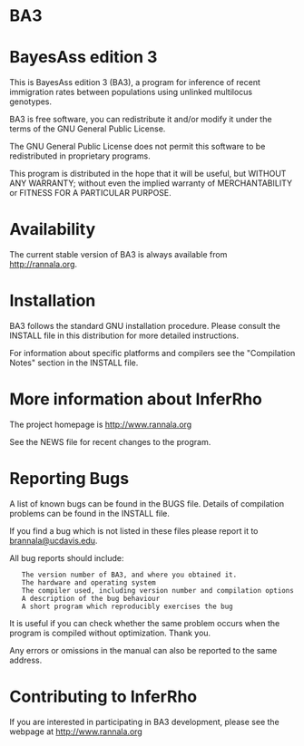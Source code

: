 # BA3
BayesAss edition 3
============================

This is BayesAss edition 3 (BA3), a program for inference of recent immigration rates between populations using unlinked multilocus genotypes.

BA3 is free software, you can redistribute it and/or modify it under
the terms of the GNU General Public License.

The GNU General Public License does not permit this software to be
redistributed in proprietary programs.

This program is distributed in the hope that it will be useful, but
WITHOUT ANY WARRANTY; without even the implied warranty of
MERCHANTABILITY or FITNESS FOR A PARTICULAR PURPOSE.

Availability
============

The current stable version of BA3 is always available from http://rannala.org.

Installation
============

BA3 follows the standard GNU installation procedure.  Please consult
the INSTALL file in this distribution for more detailed instructions.

For information about specific platforms and compilers see the
"Compilation Notes" section in the INSTALL file.

More information about InferRho
==========================

The project homepage is http://www.rannala.org

See the NEWS file for recent changes to the program.

Reporting Bugs
==============

A list of known bugs can be found in the BUGS file.  Details of
compilation problems can be found in the INSTALL file.

If you find a bug which is not listed in these files please report it
to brannala@ucdavis.edu.

All bug reports should include:

       The version number of BA3, and where you obtained it.
       The hardware and operating system
       The compiler used, including version number and compilation options
       A description of the bug behaviour
       A short program which reproducibly exercises the bug

It is useful if you can check whether the same problem occurs when the
program is compiled without optimization.  Thank you.

Any errors or omissions in the manual can also be reported to the
same address.

Contributing to InferRho
===================

If you are interested in participating in BA3 development, please see
the webpage at http://www.rannala.org
